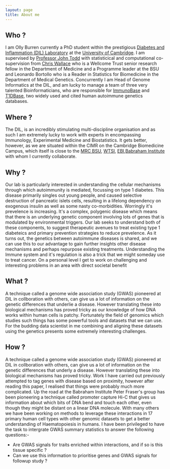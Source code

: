 ```yaml
---
layout: page
title: About me
---
```


## Who ?

I am Olly Burren currently a PhD student within the prestigious [Diabetes and Inflammation (DIL) Laboratory](https://www-gene.cimr.cam.ac.uk/) at the [University of Cambridge](http://www.cam.ac.uk/). I am supervised by <a href="https://en.wikipedia.org/wiki/John_A._Todd_(biologist)">Professor John Todd</a> with statisticical and computational co-supervision from <a href="http://chr1swallace.github.io/">Chris Wallace</a> who is a Wellcome Trust senior research fellow in the Department of Medicine and a Programme leader at the BSU and Leonardo Bortollo who is a Reader in Statistics for Biomedicine in the Department of Medical Genetics. Concurrently I am Head of Genome Informatics at the DIL, and am lucky to manage a team of three very talented Bioinformaticians, who are responsible for [ImmunoBase](http://www.immunobase.org) and [T1DBase](http://www.t1dbase.org), two widely used and cited human autoimmune genetics databases. 

## Where ?

The DIL, is an incredibly stimulating  multi-discipline organisation and as such I am extremely lucky to work with experts in encompassing Immunology, Experimental Medicine and Biostatistics. It gets better, however, as we are situated within the CIMR on the Cambridge Biomedicine Campus, which itself is close to the [MRC BSU](http://www.mrc-bsu.cam.ac.uk/), [WTSI](http://www.sanger.ac.uk/), [EBI](http://www.ebi.ac.uk),[Babraham Institute](http://www.babraham.ac.uk/) with whom I currently collaborate.

## Why ?

Our lab is particularly interested in understanding the cellular mechanisms through which autoimmunity is mediated, focussing on type 1 diabetes. This disease primarily singles out young people, and caused selective destruction of pancreatic islets cells, resulting in a lifelong dependency on exogenous insulin as well as some nasty co-morbidities. Worringly it's prevelence is increasing. It's a complex, polygenic disease  which means that there is an underlying genetic component involving lots of genes that is modulated by environmental triggers. Our lab seeks to understand both of these components, to suggest therapeutic avenues to treat existing type 1 diabeteics and primary prevention strategies to reduce prevelence. As it turns out, the genetics between autoimmune diseases is shared, and we can use this to our advantage to gain further insights other disease mechanisms and perhaps repurpose existing treatments. Understanding the Immune system and it's regulation is also a trick that we might someday use to treat cancer. On a personal level I get to work on challenging and interesting problems in an area with direct societal benefit 

## What ?

A technique called a genome wide association study (GWAS) pioneered at DIL in collboration with others, can give us a lot of information on the genetic differences that underlie a disease. However translating these into biological mechanisms has proved tricky as our knowledge of how DNA works within human cells is patchy. Fortunately the field of genomics which studies such things has some powerful tools and datasets that we can use. For the budding data scientist in me combining and aligning these datasets using the genetics presents some extremely interesting challenges.   

## How ?

A technique called a genome wide association study (GWAS) pioneered at DIL in collboration with others, can give us a lot of information on the genetic differences that underly a disease. However translating these into biological mechanisms has proved tricky. Work I have carried out previously attempted to tag genes with disease based on proximity, however after reading this paper, I realised that things were probably much more complicated. Up the road at the Babraham Institute Peter Fraser's group has been pioneering a technique called promoter capture Hi-C that gives us information about which bits of DNA bend and touch each other, even though they might be distant on a linear DNA molecule. With many others we have been working on methods to leverage these interactions in 17 primary human cell types with other genomic datasets to get a better understanding of Haematopoiesis in humans. I have been privileged to have the task to intergrate GWAS summary statistics to answer the following questions:-

  * Are GWAS signals for traits enriched within interactions, and if so is this tissue specific ?
  * Can we use this information to prioritise genes and GWAS signals for followup study ?
